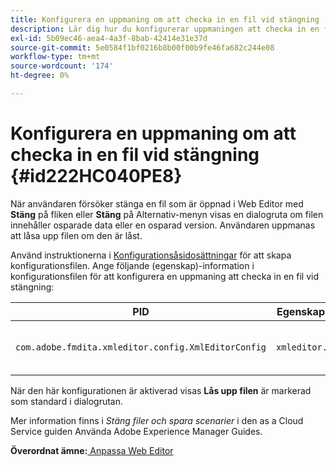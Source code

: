 ```yaml
---
title: Konfigurera en uppmaning om att checka in en fil vid stängning
description: Lär dig hur du konfigurerar uppmaningen att checka in en fil vid stängning
exl-id: 5b09ec46-aea4-4a3f-8bab-42414e31e37d
source-git-commit: 5e0584f1bf0216b8b00f00b9fe46fa682c244e08
workflow-type: tm+mt
source-wordcount: '174'
ht-degree: 0%

---
```


# Konfigurera en uppmaning om att checka in en fil vid stängning {#id222HC040PE8}

När användaren försöker stänga en fil som är öppnad i Web Editor med **Stäng** på fliken eller **Stäng** på Alternativ-menyn visas en dialogruta om filen innehåller osparade data eller en osparad version. Användaren uppmanas att låsa upp filen om den är låst.

Använd instruktionerna i [Konfigurationsåsidosättningar](download-install-additional-config-override.md#) för att skapa konfigurationsfilen. Ange följande \(egenskap\)-information i konfigurationsfilen för att konfigurera en uppmaning att checka in en fil vid stängning:

| PID | Egenskapsnyckel | Egenskapsvärde |
|---|------------|--------------|
| `com.adobe.fmdita.xmleditor.config.XmlEditorConfig` | `xmleditor.checkin` | Boolean \( true/ false\).<br> **Standardvärde**: false |

När den här konfigurationen är aktiverad visas **Lås upp filen** är markerad som standard i dialogrutan.

Mer information finns i *Stäng filer och spara scenarier* i den as a Cloud Service guiden Använda Adobe Experience Manager Guides.

**Överordnat ämne:**[ Anpassa Web Editor](conf-web-editor.md)
